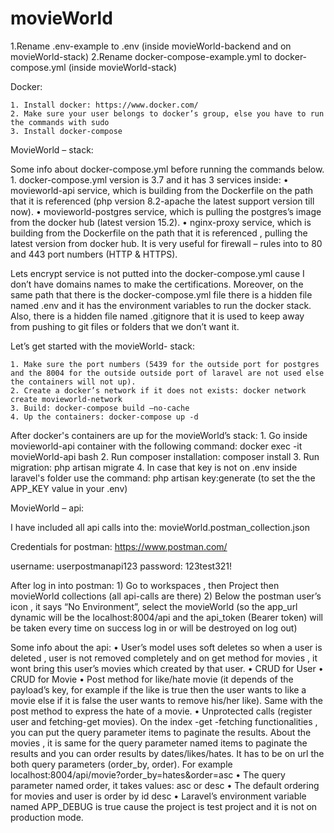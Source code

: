 # movieWorld

1.Rename .env-example to .env (inside movieWorld-backend and on movieWorld-stack)
2.Rename docker-compose-example.yml to docker-compose.yml (inside movieWorld-stack)


Docker:

    1. Install docker: https://www.docker.com/
    2. Make sure your user belongs to docker’s group, else you have to run the commands with sudo
    3. Install docker-compose 


MovieWorld – stack:

Some info about docker-compose.yml before running the commands below.
    1. docker-compose.yml version is 3.7 and it has 3 services inside:
    • movieworld-api service, which is building from the Dockerfile on the path that it is referenced (php version 8.2-apache the latest support version till now).
    •  movieworld-postgres service, which is pulling the postgres’s image from the docker hub (latest version 15.2).
    • nginx-proxy service, which is building from the Dockerfile on the path that it is referenced , pulling the latest version from docker hub. It is very useful for firewall – rules into to 80 and 443 port numbers (HTTP & HTTPS).

Lets encrypt service is not putted into the docker-compose.yml cause I don’t have domains names to make the certifications.
Moreover, on the same path that there is the docker-compose.yml file there is a hidden file named .env and it has the environment variables to run the docker stack.
Also, there is a hidden file named .gitignore that it is used to keep away from pushing to git files or folders that we don’t want it.

Let’s get started with the movieWorld- stack:

    1. Make sure the port numbers (5439 for the outside port for postgres and the 8004 for the outside outside port of laravel are not used else the containers will not up).
    2. Create a docker’s network if it does not exists: docker network create movieworld-network
    3. Build: docker-compose build –no-cache
    4. Up the containers: docker-compose up -d
  
After docker's containers are up for the movieWorld’s stack:
    1. Go inside movieworld-api container with the following command: docker exec -it movieWorld-api bash
    2. Run composer installation: composer install
    3. Run migration: php artisan migrate
    4. In case that key is not on .env inside laravel's folder use the command: php artisan key:generate (to set the the APP_KEY value in your .env)
       
MovieWorld – api:

I have included all api calls into the: movieWorld.postman_collection.json

Credentials for postman: https://www.postman.com/

username: userpostmanapi123
password: 123test321!

After log in into postman:
    1) Go to workspaces , then Project then movieWorld collections (all api-calls are there)
    2) Below the postman user’s icon , it says “No Environment”, select the movieWorld (so the app_url dynamic will be the localhost:8004/api and the api_token (Bearer token) will be taken every time on success log in or will be destroyed on log out) 

Some info about the api:
    • User’s model uses soft deletes so when a user is deleted , user is not removed completely and on get method for movies , it wont bring this user’s movies which created by that user.
    • CRUD for User
    • CRUD for Movie
    • Post method for like/hate movie (it depends of the payload’s key, for example if the like is true then the user wants to like a movie else if it is false the user wants to remove his/her like). Same with the post method to express the hate of a movie.
    • Unprotected calls (register user and fetching-get movies). On the index -get -fetching functionalities , you can put the query parameter items to paginate the results. About the movies , it is same for the query parameter named items to paginate the results and you can order results by dates/likes/hates. It has to be on url the both query parameters (order_by, order). For example localhost:8004/api/movie?order_by=hates&order=asc 
    • The query parameter named order, it takes values: asc or desc
    • The default ordering for movies and user is order by id desc
    • Laravel’s  environment variable named APP_DEBUG is true cause the project is test project and it is not on production mode.

